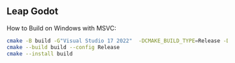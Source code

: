 ## Leap Godot

How to Build on Windows with MSVC:
```sh
cmake -B build -G"Visual Studio 17 2022"  -DCMAKE_BUILD_TYPE=Release -DConfigFilePath=".cmakeconfig"
cmake --build build --config Release
cmake --install build
```